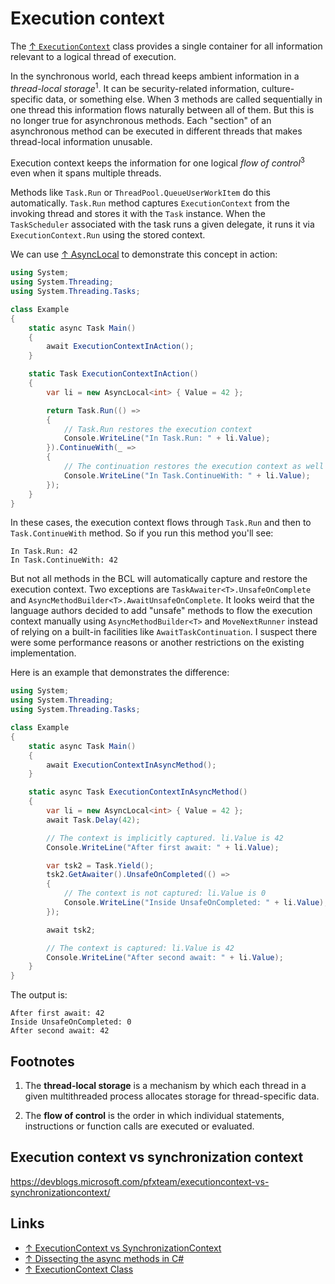 # Execution context

The [↑ `ExecutionContext`](https://learn.microsoft.com/en-us/dotnet/api/system.threading.executioncontext) class provides a single container for all information relevant to a logical thread of execution.

In the synchronous world, each thread keeps ambient information in a _thread-local storage_<sup>1</sup>. It can be security-related information, culture-specific data, or something else. When 3 methods are called sequentially in one thread this information flows naturally between all of them. But this is no longer true for asynchronous methods. Each "section" of an asynchronous method can be executed in different threads that makes thread-local information unusable.

Execution context keeps the information for one logical _flow of control_<sup>3</sup> even when it spans multiple threads.

Methods like `Task.Run` or `ThreadPool.QueueUserWorkItem` do this automatically. `Task.Run` method captures `ExecutionContext` from the invoking thread and stores it with the `Task` instance. When the `TaskScheduler` associated with the task runs a given delegate, it runs it via `ExecutionContext.Run` using the stored context.

We can use [↑ AsyncLocal<T>](https://docs.microsoft.com/en-us/dotnet/api/system.threading.asynclocal-1) to demonstrate this concept in action:

```csharp
using System;
using System.Threading;
using System.Threading.Tasks;

class Example
{
    static async Task Main()
    {
        await ExecutionContextInAction();
    }

    static Task ExecutionContextInAction()
    {
        var li = new AsyncLocal<int> { Value = 42 };

        return Task.Run(() =>
        {
            // Task.Run restores the execution context
            Console.WriteLine("In Task.Run: " + li.Value);
        }).ContinueWith(_ =>
        {
            // The continuation restores the execution context as well
            Console.WriteLine("In Task.ContinueWith: " + li.Value);
        });
    }
}
```

In these cases, the execution context flows through `Task.Run` and then to `Task.ContinueWith` method. So if you run this method you'll see:

```output
In Task.Run: 42
In Task.ContinueWith: 42
```

But not all methods in the BCL will automatically capture and restore the execution context. Two exceptions are `TaskAwaiter<T>.UnsafeOnComplete` and `AsyncMethodBuilder<T>.AwaitUnsafeOnComplete`. It looks weird that the language authors decided to add "unsafe" methods to flow the execution context manually using `AsyncMethodBuilder<T>` and `MoveNextRunner` instead of relying on a built-in facilities like `AwaitTaskContinuation`. I suspect there were some performance reasons or another restrictions on the existing implementation.

Here is an example that demonstrates the difference:

```csharp
using System;
using System.Threading;
using System.Threading.Tasks;

class Example
{
    static async Task Main()
    {
        await ExecutionContextInAsyncMethod();
    }

    static async Task ExecutionContextInAsyncMethod()
    {
        var li = new AsyncLocal<int> { Value = 42 };
        await Task.Delay(42);

        // The context is implicitly captured. li.Value is 42
        Console.WriteLine("After first await: " + li.Value);

        var tsk2 = Task.Yield();
        tsk2.GetAwaiter().UnsafeOnCompleted(() =>
        {
            // The context is not captured: li.Value is 0
            Console.WriteLine("Inside UnsafeOnCompleted: " + li.Value);
        });

        await tsk2;

        // The context is captured: li.Value is 42
        Console.WriteLine("After second await: " + li.Value);
    }
}
```

The output is:

```output
After first await: 42
Inside UnsafeOnCompleted: 0
After second await: 42
```

## Footnotes

1. The **thread-local storage** is a mechanism by which each thread in a given multithreaded process allocates storage for thread-specific data.

2. The **flow of control** is the order in which individual statements, instructions or function calls are executed or evaluated.

## Execution context vs synchronization context

https://devblogs.microsoft.com/pfxteam/executioncontext-vs-synchronizationcontext/

## Links

- [↑ ExecutionContext vs SynchronizationContext](https://devblogs.microsoft.com/pfxteam/executioncontext-vs-synchronizationcontext/)
- [↑ Dissecting the async methods in C#](https://devblogs.microsoft.com/premier-developer/dissecting-the-async-methods-in-c/)
- [↑ ExecutionContext Class](https://docs.microsoft.com/en-us/dotnet/api/system.threading.executioncontext)
